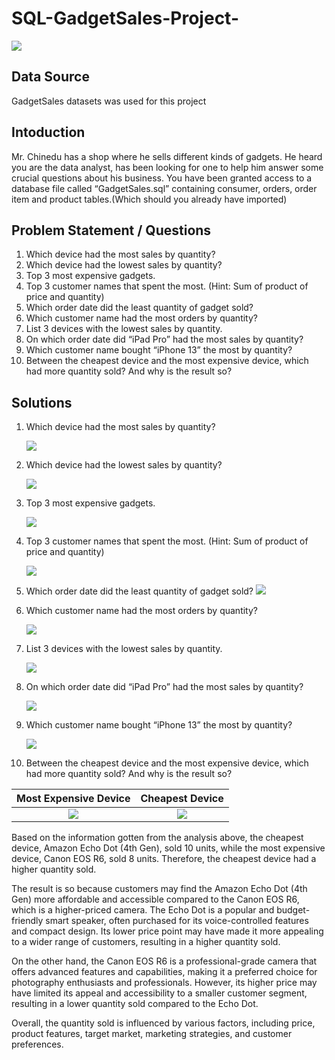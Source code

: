 # SQL-GadgetSales-Project-
![](gadgets.jpg)


## Data Source
GadgetSales datasets was used for this project

## Intoduction
Mr. Chinedu has a shop where he sells different kinds of gadgets. He heard you are the data analyst, has been looking for one to help him answer some crucial questions about his business. You have been granted access to a database file called “GadgetSales.sql” containing consumer, orders, order item and product tables.(Which should you already have imported)

## Problem Statement / Questions
1. Which device had the most sales by quantity?
2. Which device had the lowest sales by quantity?
3. Top 3 most expensive gadgets.
4. Top 3 customer names that spent the most. (Hint: Sum of product of price and quantity)
5. Which order date did the least quantity of gadget sold?
6. Which customer name had the most orders by quantity?
7. List 3 devices with the lowest sales by quantity.
8. On which order date did “iPad Pro” had the most sales by quantity?
9. Which customer name bought “iPhone 13” the most by quantity?
10. Between the cheapest device and the most expensive device, which had more quantity sold? And why is the result so?

## Solutions

1. Which device had the most sales by quantity?

    ![](Q1.jpg)
    
2. Which device had the lowest sales by quantity?

    ![](q2.jpg)
    
3. Top 3 most expensive gadgets.

      ![](q3.jpg)
      
 4. Top 3 customer names that spent the most. (Hint: Sum of product of price and quantity)

      ![](q4.jpg)
      
 5. Which order date did the least quantity of gadget sold?
    ![](q5.jpg)
  
 6. Which customer name had the most orders by quantity? 

    ![](q6.jpg)
    
 7. List 3 devices with the lowest sales by quantity.

     ![](q7.jpg)
 
 8. On which order date did “iPad Pro” had the most sales by quantity?
 
     ![](q8.jpg)
     
 9. Which customer name bought “iPhone 13” the most by quantity?
 
     ![](q9.jpg)
     
10. Between the cheapest device and the most expensive device, which had more quantity sold? And why is the result so?

Most Expensive Device       |     Cheapest Device
:--------------------------:|:--------------------:
![](q10a.jpg)               |      ![](q10b.jpg)
 
 
Based on the information gotten from the analysis above, the cheapest device, Amazon Echo Dot (4th Gen), sold 10 units, while the most expensive device, Canon EOS R6, sold 8 units. Therefore, the cheapest device had a higher quantity sold.

The result is so because customers may find the Amazon Echo Dot (4th Gen) more affordable and accessible compared to the Canon EOS R6, which is a higher-priced camera. The Echo Dot is a popular and budget-friendly smart speaker, often purchased for its voice-controlled features and compact design. Its lower price point may have made it more appealing to a wider range of customers, resulting in a higher quantity sold.

On the other hand, the Canon EOS R6 is a professional-grade camera that offers advanced features and capabilities, making it a preferred choice for photography enthusiasts and professionals. However, its higher price may have limited its appeal and accessibility to a smaller customer segment, resulting in a lower quantity sold compared to the Echo Dot.

Overall, the quantity sold is influenced by various factors, including price, product features, target market, marketing strategies, and customer preferences.
     
